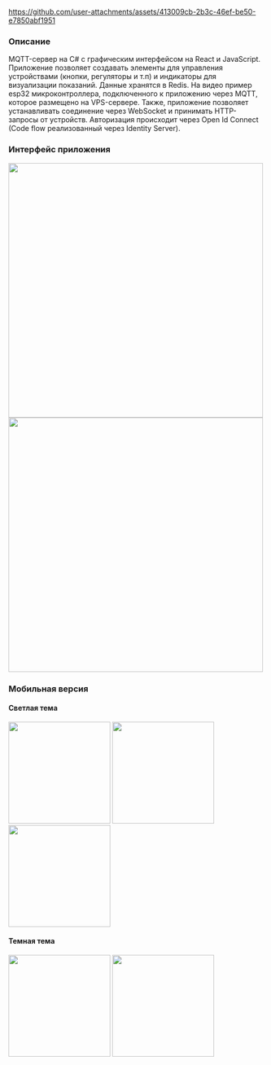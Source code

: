 https://github.com/user-attachments/assets/413009cb-2b3c-46ef-be50-e7850abf1951

<h3>Описание</h3>
MQTT-сервер на C# с графическим интерфейсом на React и JavaScript. Приложение позволяет создавать элементы для управления устройствами (кнопки, регуляторы и т.п) и индикаторы для визуализации показаний. Данные хранятся в Redis.
На видео пример esp32 микроконтроллера, подключенного к приложению через MQTT, которое размещено на VPS-сервере.
Также, приложение позволяет устанавливать соединение через WebSocket и принимать HTTP-запросы от устройств.
Авторизация происходит через Open Id Connect (Code flow реализованный через Identity Server).

<h3>Интерфейс приложения</h3>
<img src="https://github.com/user-attachments/assets/da00d508-261a-49e7-add7-1855647dc152" width="500px"/>
<img src="https://github.com/user-attachments/assets/aac82a45-fc4b-490f-9724-0799637fe30b" width="500px"/>

<h3>Мобильная версия</h3>
<h4>Светлая тема</h4>
<div>
<img src="https://github.com/user-attachments/assets/9ca93d3e-44ed-4300-8e0a-57419fb870a2" width="200px"/>
<img src="https://github.com/user-attachments/assets/a89ea2b2-0bc2-4455-9bdd-c4cf95327b9a" width="200px"/>
<img src="https://github.com/user-attachments/assets/fc552298-7df3-460b-b29f-4cccf328f10d" width="200px"/>
</div>
<h4>Темная тема</h4>
<img src="https://github.com/user-attachments/assets/dfea7bbb-6f33-4b9e-adcd-947846dbb47d" width="200px"/>
<img src="https://github.com/user-attachments/assets/30d29061-9dc5-4545-a2b9-de3a6049d261" width="200px"/>

